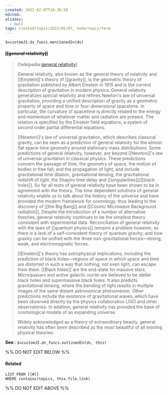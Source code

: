 ```yaml
---
created: 2022-02-07T18:30:50 
edited: 
aliases:
  - null
tags: created/topic/2022/02/07, node/topic/term
---
```

`$=customJS.dv_funcs.mentionedIn(dv)`

#### <s class="topic-title">[[general relativity]]</s> 
> [!wikipedia:[general relativity](https://en.wikipedia.org/wiki/General%20relativity)]
> 
> General relativity, also known as the general theory of relativity and [[Einstein]]'s theory of [[gravity]], is the geometric theory of gravitation published by Albert Einstein in 1915 and is the current description of gravitation in modern physics. General relativity generalizes special relativity and refines Newton's law of universal gravitation, providing a unified description of gravity as a geometric property of space and time or four-dimensional spacetime. In particular, the curvature of spacetime is directly related to the energy and momentum of whatever matter and radiation are present. The relation is specified by the Einstein field equations, a system of second order partial differential equations.
> 
> [[Newton]]'s law of universal gravitation, which describes classical gravity, can be seen as a prediction of general relativity for the almost flat space-time geometry around stationary mass distributions.  Some predictions of general relativity, however, are beyond [[Newton]]'s law of universal gravitation in classical physics. These predictions concern the passage of time, the geometry of space, the motion of bodies in free fall, and the propagation of light, and include gravitational time dilation, gravitational lensing, the gravitational redshift of light, the Shapiro time delay and [[singularities]]/[[black holes]]. So far all tests of general relativity have been shown to be in agreement with the theory. The time dependent solutions of general relativity enable us to talk about the history of the universe and have provided the modern framework for cosmology, thus leading to the discovery of [[the Big Bang]] and [[Cosmic Microwave Background radiation]]. Despite the introduction of a number of alternative theories, general relativity continues to be the simplest theory consistent with experimental data. Reconciliation of general relativity with the laws of [[quantum physics]] remains a problem however, as there is a lack of a self-consistent theory of quantum gravity; and how gravity can be unified with the three non-gravitational forces—strong, weak, and electromagnetic forces.
> 
> [[Einstein]]'s theory has astrophysical implications, including the prediction of black holes—regions of space in which space and time are distorted in such a way that nothing, not even light, can escape from them. [[Black holes]] are the end-state for massive stars. Microquasars and active galactic nuclei are believed to be stellar black holes and supermassive black holes. It also predicts gravitational lensing, where the bending of light results in multiple images of the same distant astronomical phenomenon. Other predictions include the existence of gravitational waves, which have been observed directly by the physics collaboration LIGO and other observatories. In addition, general relativity has provided the base of cosmological models of an expanding universe.
> 
> Widely acknowledged as a theory of extraordinary beauty, general relativity has often been described as the most beautiful of all existing physical theories.

**See**::
*`$=customJS.dv_funcs.outlinedIn(dv, this)`*

%% DO NOT EDIT BELOW %%

#### Related 

```dataview
LIST FROM [[#]]
WHERE contains(topics, this.file.link)
```
%% DO NOT EDIT ABOVE %%
